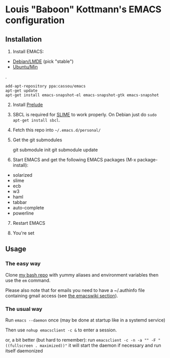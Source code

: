 # Louis "Baboon" Kottmann's EMACS configuration

## Installation

1) Install EMACS:

* [Debian/LMDE](http://emacs.naquadah.org/) (pick "stable")
* [Ubuntu/Min]( https://launchpad.net/~cassou/+archive/emacs)

.

    add-apt-repository ppa:cassou/emacs
    apt-get update
    apt-get install emacs-snapshot-el emacs-snapshot-gtk emacs-snapshot

2) Install [Prelude](https://github.com/bbatsov/prelude)

3) SBCL is required for [SLIME](http://www.cliki.net/SLIME%20Features) to work properly. On Debian just do `sudo apt-get install sbcl`.

4) Fetch this repo into `~/.emacs.d/personal/`

5) Get the git submodules

    git submodule init
    git submodule update

6) Start EMACS and get the following EMACS packages (M-x package-install):

* solarized
* slime
* ecb
* w3
* haml
* tabbar
* auto-complete
* powerline

7) Restart EMACS

8) You're set

## Usage

### The easy way

Clone [my bash repo](https://bitbucket.org/louis_kottmann/bash) with yummy aliases and environment variables then use the `em` command.

Please also note that for emails you need to have a ~/.authinfo file containing gmail access (see [the emacswiki section](http://www.emacswiki.org/emacs/GnusGmail#toc1)).

### The usual way

Run `emacs --daemon` once (may be done at startup like in a systemd service)

Then use `nohup emacsclient -c &` to enter a session.

or, a bit better (but hard to remember):
run `emacsclient -c -n -a "" -F "((fullscreen . maximized))"`
it will start the daemon if necessary and run itself daemonized

